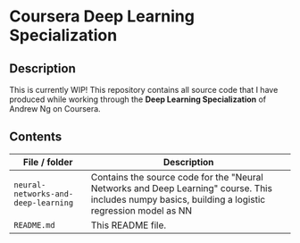 # Coursera Deep Learning Specialization

## Description
This is currently WIP!
This repository contains all source code that I have produced while working through the **Deep Learning Specialization** of Andrew Ng on Coursera.

## Contents

| File / folder                         | Description 
|-------------------------------------|-----------------------------------------------------------------
| `neural-networks-and-deep-learning` | Contains the source code for the "Neural Networks and Deep Learning" course. This includes numpy basics, building a logistic regression model as NN
| `README.md`                         | This README file.
